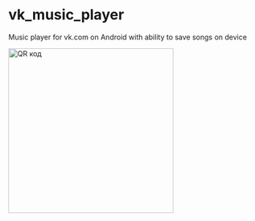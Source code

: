 vk_music_player
===============

Music player for vk.com on Android with ability to save songs on device

<img src="http://qrcoder.ru/code/?http%3A%2F%2Fdl.dropbox.com%2Fu%2F64896394%2Fvk_music_player.apk&8&0" width="328" height="328" border="0" title="QR код">
